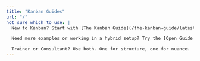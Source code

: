 ```yaml
---
title: "Kanban Guides"
url: "/"
not_sure_which_to_use: |
  New to Kanban? Start with [The Kanban Guide](/the-kanban-guide/latest).

  Need more examples or working in a hybrid setup? Try the [Open Guide to Kanban](/open-guide-to-kanban/latest).

  Trainer or Consultant? Use both. One for structure, one for nuance.
---
```



